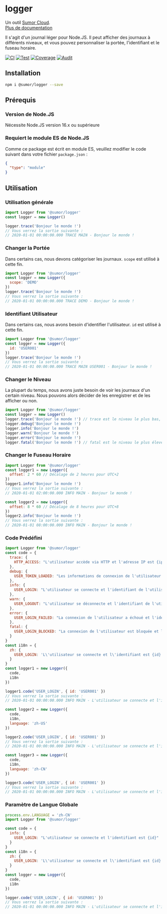 # logger

Un outil [Sumor Cloud](https://sumor.cloud).  
[Plus de documentation](https://sumor.cloud/logger)

Il s'agit d'un journal léger pour Node.JS.
Il peut afficher des journaux à différents niveaux, et vous pouvez personnaliser la portée, l'identifiant et le fuseau horaire.

[![CI](https://github.com/sumor-cloud/logger/actions/workflows/ci.yml/badge.svg)](https://github.com/sumor-cloud/logger/actions/workflows/ci.yml)
[![Test](https://github.com/sumor-cloud/logger/actions/workflows/ut.yml/badge.svg)](https://github.com/sumor-cloud/logger/actions/workflows/ut.yml)
[![Coverage](https://github.com/sumor-cloud/logger/actions/workflows/coverage.yml/badge.svg)](https://github.com/sumor-cloud/logger/actions/workflows/coverage.yml)
[![Audit](https://github.com/sumor-cloud/logger/actions/workflows/audit.yml/badge.svg)](https://github.com/sumor-cloud/logger/actions/workflows/audit.yml)

## Installation

```bash
npm i @sumor/logger --save
```

## Prérequis

### Version de Node.JS

Nécessite Node.JS version 16.x ou supérieure

### Requiert le module ES de Node.JS

Comme ce package est écrit en module ES,
veuillez modifier le code suivant dans votre fichier `package.json` :

```json
{
  "type": "module"
}
```

## Utilisation

### Utilisation générale

```js
import Logger from '@sumor/logger'
const logger = new Logger()

logger.trace('Bonjour le monde !')
// Vous verrez la sortie suivante :
// 2020-01-01 00:00:00.000 TRACE MAIN - Bonjour le monde !
```

### Changer la Portée

Dans certains cas, nous devons catégoriser les journaux. `scope` est utilisé à cette fin.

```js
import Logger from '@sumor/logger'
const logger = new Logger({
  scope: 'DEMO'
})
logger.trace('Bonjour le monde !')
// Vous verrez la sortie suivante :
// 2020-01-01 00:00:00.000 TRACE DEMO - Bonjour le monde !
```

### Identifiant Utilisateur

Dans certains cas, nous avons besoin d'identifier l'utilisateur. `id` est utilisé à cette fin.

```js
import Logger from '@sumor/logger'
const logger = new Logger({
  id: 'USER001'
})
logger.trace('Bonjour le monde !')
// Vous verrez la sortie suivante :
// 2020-01-01 00:00:00.000 TRACE MAIN USER001 - Bonjour le monde !
```

### Changer le Niveau

La plupart du temps, nous avons juste besoin de voir les journaux d'un certain niveau. Nous pouvons alors décider de les enregistrer et de les afficher ou non.

```js
import Logger from '@sumor/logger'
const logger = new Logger()
logger.trace('Bonjour le monde !') // trace est le niveau le plus bas, tous les journaux seront affichés
logger.debug('Bonjour le monde !')
logger.info('Bonjour le monde !')
logger.warn('Bonjour le monde !')
logger.error('Bonjour le monde !')
logger.fatal('Bonjour le monde !') // fatal est le niveau le plus élevé, seules les erreurs critiques seront affichées
```

### Changer le Fuseau Horaire

```js
import Logger from '@sumor/logger'
const logger1 = new Logger({
  offset: 2 * 60 // Décalage de 2 heures pour UTC+2
})
logger1.info('Bonjour le monde !')
// Vous verrez la sortie suivante :
// 2020-01-01 02:00:00.000 INFO MAIN - Bonjour le monde !

const logger2 = new Logger({
  offset: 8 * 60 // Décalage de 8 heures pour UTC+8
})
logger2.info('Bonjour le monde !')
// Vous verrez la sortie suivante :
// 2020-01-01 08:00:00.000 INFO MAIN - Bonjour le monde !
```

### Code Prédéfini

```js
import Logger from '@sumor/logger'
const code = {
  trace: {
    HTTP_ACCESS: "L'utilisateur accède via HTTP et l'adresse IP est {ip}"
  },
  debug: {
    USER_TOKEN_LOADED: "Les informations de connexion de l'utilisateur sont lues et l'identifiant de l'utilisateur est {id}"
  },
  info: {
    USER_LOGIN: "L'utilisateur se connecte et l'identifiant de l'utilisateur est {id}"
  },
  warn: {
    USER_LOGOUT: "L'utilisateur se déconnecte et l'identifiant de l'utilisateur est {id}"
  },
  error: {
    USER_LOGIN_FAILED: "La connexion de l'utilisateur a échoué et l'identifiant de l'utilisateur est {id}"
  },
  fatal: {
    USER_LOGIN_BLOCKED: "La connexion de l'utilisateur est bloquée et l'identifiant de l'utilisateur est {id}"
  }
}
const i18n = {
  zh: {
    USER_LOGIN: 'L\'utilisateur se connecte et l\'identifiant est {id}'
  }
}
const logger1 = new Logger({
  code,
  i18n
})

logger1.code('USER_LOGIN', { id: 'USER001' })
// Vous verrez la sortie suivante :
// 2020-01-01 00:00:00.000 INFO MAIN - L'utilisateur se connecte et l'identifiant est USER001

const logger2 = new Logger({
  code,
  i18n,
  language: 'zh-US'
})

logger2.code('USER_LOGIN', { id: 'USER001' })
// Vous verrez la sortie suivante :
// 2020-01-01 00:00:00.000 INFO MAIN - L'utilisateur se connecte et l'identifiant est USER001

const logger3 = new Logger({
  code,
  i18n,
  language: 'zh-CN'
})

logger3.code('USER_LOGIN', { id: 'USER001' })
// Vous verrez la sortie suivante :
// 2020-01-01 00:00:00.000 INFO MAIN - L'utilisateur se connecte et l'identifiant est USER001
```

### Paramètre de Langue Globale

```js
process.env.LANGUAGE = 'zh-CN'
import Logger from '@sumor/logger'

const code = {
  info: {
    USER_LOGIN: "L'utilisateur se connecte et l'identifiant est {id}"
  }
}
const i18n = {
  zh: {
    USER_LOGIN: 'L\'utilisateur se connecte et l\'identifiant est {id}'
  }
}
const logger = new Logger({
  code,
  i18n
})

logger.code('USER_LOGIN', { id: 'USER001' })
// Vous verrez la sortie suivante :
// 2020-01-01 00:00:00.000 INFO MAIN - L'utilisateur se connecte et l'identifiant est USER001
```